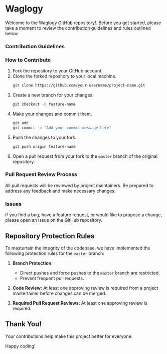# Waglogy

Welcome to the Waglogy GitHub repository!. Before you get started, please take a moment to review the contribution guidelines and rules outlined below.

### Contribution Guidelines


### How to Contribute

1. Fork the repository to your GitHub account.
2. Clone the forked repository to your local machine.
   ```bash
   git clone https://github.com/your-username/project-name.git
   ```
3. Create a new branch for your changes.
   ```bash
   git checkout -b feature-name
   ```
4. Make your changes and commit them.
   ```bash
   git add .
   git commit -m "Add your commit message here"
   ```
5. Push the changes to your fork.
   ```bash
   git push origin feature-name
   ```
6. Open a pull request from your fork to the `master` branch of the original repository.


### Pull Request Review Process

All pull requests will be reviewed by project maintainers. Be prepared to address any feedback and make necessary changes.

### Issues

If you find a bug, have a feature request, or would like to propose a change, please open an issue on the GitHub repository.

## Repository Protection Rules

To mastertain the integrity of the codebase, we have implemented the following protection rules for the `master` branch:

1. **Branch Protection:** 
    - Direct pushes and force pushes to the `master` branch are    restricted.
    - Prevent frequent pull requests.

3. **Code Review:** At least one approving review is required from a project mastertainer before changes can be merged.

4. **Required Pull Request Reviews:** At least one approving review is required.


## Thank You!

Your contributions help make this project better for everyone.

Happy coding!
